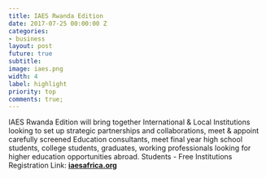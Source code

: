 ```yaml
---
title: IAES Rwanda Edition
date: 2017-07-25 00:00:00 Z
categories:
- business
layout: post
future: true
subtitle: 
image: iaes.png
width: 4
label: highlight
priority: top
comments: true;
---
```


IAES Rwanda Edition will bring together International & Local Institutions looking to set up strategic partnerships and collaborations, meet & appoint carefully screened Education consultants, meet final year high school students, college students, graduates, working professionals looking for higher education opportunities abroad.
Students - Free
Institutions Registration Link: **<a href="http://www.iaesafrica.org/50-countries-tour/" target="_blank">iaesafrica.org</a>**
